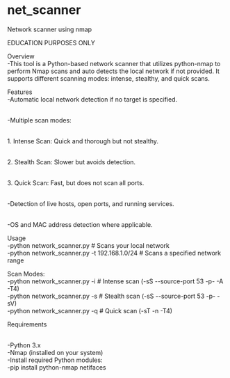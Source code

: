 # net_scanner
Network scanner using nmap

EDUCATION PURPOSES ONLY

Overview
</br>-This tool is a Python-based network scanner that utilizes python-nmap to perform Nmap scans and auto detects the local network if not provided. It supports different scanning modes: intense, stealthy, and quick scans.

Features
</br>-Automatic local network detection if no target is specified.

</br>-Multiple scan modes:

 </br> 1. Intense Scan: Quick and thorough but not stealthy.

</br>  2. Stealth Scan: Slower but avoids detection.

</br>  3. Quick Scan: Fast, but does not scan all ports.

</br>-Detection of live hosts, open ports, and running services.

</br>-OS and MAC address detection where applicable.

Usage
</br>-python network_scanner.py                # Scans your local network
</br>-python network_scanner.py -t 192.168.1.0/24  # Scans a specified network range

Scan Modes:
</br>-python network_scanner.py -i      # Intense scan (-sS --source-port 53 -p- -A -T4)
</br>-python network_scanner.py -s      # Stealth scan (-sS --source-port 53 -p- -sV)
</br>-python network_scanner.py -q      # Quick scan (-sT -n -T4)

Requirements

</br>-Python 3.x
</br>-Nmap (installed on your system)
</br>-Install required Python modules:
</br>-pip install python-nmap netifaces
